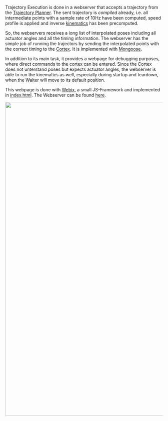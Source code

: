 Trajectory Execution is done in a webserver that accepts a trajectory from the [Trajectory Planner](./Trajectory). The sent trajectory is *compiled* already, i.e. all intermediate points with a sample rate of 10Hz have been computed, speed profile is applied and inverse [kinematics](./Kinematics) has been precomputed.

So, the webservers receives a long list of interpolated poses including all actuator angles and all the timing information.
The webserver has the simple job of running the trajectors by sending the interpolated points with the correct timing to the [Cortex](./Cortex). It is implemented with [Mongoose](https://www.cesanta.com). 

In addition to its main task, it provides a webpage for debugging purposes, where direct commands to the cortex can be entered. Since the Cortex does not unterstand poses but expects actuator angles, the webserver is able to run the kinematics as well, especially during startup and teardown, when the Walter will move to its default position.

This webpage is done with [Webix](http://webix.com), a small JS-Framework and implemented in [index.html](https://github.com/jochenalt/Walter/blob/master/code/WalterServer/web_root/index.html). The Webserver can be found [here](https://github.com/jochenalt/Walter/tree/master/code/WalterServer).

<img width="1000" align="center" src="../images/website.png" >


